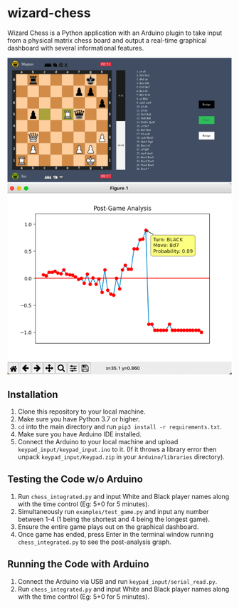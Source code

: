 # wizard-chess

Wizard Chess is a Python application with an Arduino plugin to take input from a physical matrix chess board and output a real-time graphical dashboard with several informational features.

![Dashboard](https://github.com/tanishbafna/wizard-chess/blob/main/examples/dashboard.png?raw=True)
![Analysis](https://github.com/tanishbafna/wizard-chess/blob/main/examples/analysis.png?raw=True)

## Installation

1. Clone this repository to your local machine.
2. Make sure you have Python 3.7 or higher.
3. `cd` into the main directory and run `pip3 install -r requirements.txt`.
4. Make sure you have Arduino IDE installed.
5. Connect the Arduino to your local machine and upload `keypad_input/keypad_input.ino` to it. (If it throws a library error then unpack `keypad_input/Keypad.zip` in your `Arduino/libraries` directory).

## Testing the Code w/o Arduino
1. Run `chess_integrated.py` and input White and Black player names along with the time control (Eg: 5+0 for 5 minutes).
2. Simultaneously run `examples/test_game.py` and input any number between 1-4 (1 being the shortest and 4 being the longest game).
3. Ensure the entire game plays out on the graphical dashboard. 
4. Once game has ended, press Enter in the terminal window running `chess_integrated.py` to see the post-analysis graph.

## Running the Code with Arduino
1. Connect the Arduino via USB and run `keypad_input/serial_read.py`.
2. Run `chess_integrated.py` and input White and Black player names along with the time control (Eg: 5+0 for 5 minutes).
